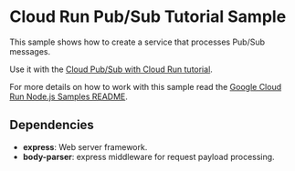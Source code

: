 # Cloud Run Pub/Sub Tutorial Sample

This sample shows how to create a service that processes Pub/Sub messages.

Use it with the [Cloud Pub/Sub with Cloud Run tutorial](http://cloud.google.com/run/docs/tutorials/pubsub).

For more details on how to work with this sample read the [Google Cloud Run Node.js Samples README](https://github.com/GoogleCloudPlatform/nodejs-docs-samples/run).

## Dependencies

* **express**: Web server framework.
* **body-parser**: express middleware for request payload processing.